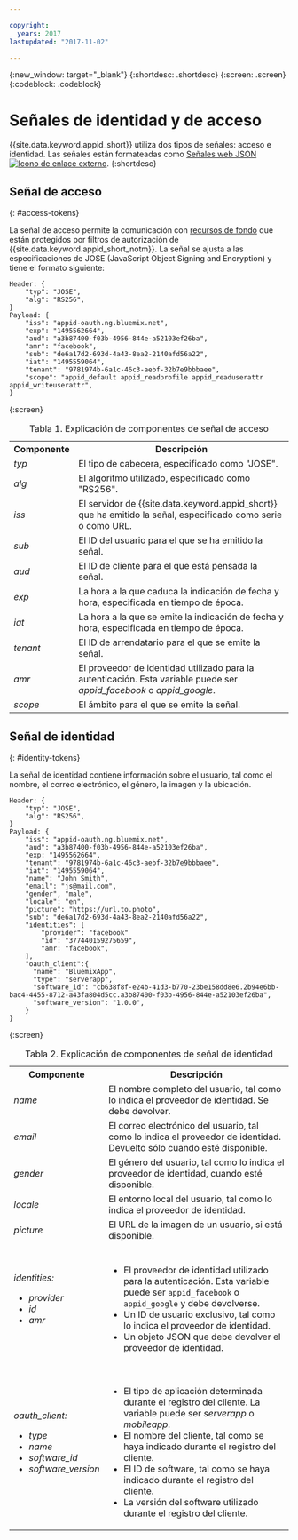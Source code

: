```yaml
---

copyright:
  years: 2017
lastupdated: "2017-11-02"

---
```


{:new_window: target="_blank"}
{:shortdesc: .shortdesc}
{:screen: .screen}
{:codeblock: .codeblock}

# Señales de identidad y de acceso

{{site.data.keyword.appid_short}} utiliza dos tipos de señales: acceso e identidad. Las señales están formateadas como <a href="https://jwt.io/introduction/" target="_blank">Señales web JSON <img src="../../icons/launch-glyph.svg" alt="Icono de enlace externo"></a>.
{:shortdesc}


## Señal de acceso
{: #access-tokens}

La señal de acceso permite la comunicación con [recursos de fondo](/docs/services/appid/protecting-resources.html) que están protegidos por filtros de autorización de {{site.data.keyword.appid_short_notm}}. La señal se ajusta a las especificaciones de JOSE (JavaScript Object Signing and Encryption) y tiene el formato siguiente:

```
Header: {
    "typ": "JOSE",
    "alg": "RS256",
}
Payload: {
    "iss": "appid-oauth.ng.bluemix.net",
    "exp": "1495562664",
    "aud": "a3b87400-f03b-4956-844e-a52103ef26ba",
    "amr": "facebook",
    "sub": "de6a17d2-693d-4a43-8ea2-2140afd56a22",
    "iat": "1495559064",
    "tenant": "9781974b-6a1c-46c3-aebf-32b7e9bbbaee",
    "scope": "appid_default appid_readprofile appid_readuserattr appid_writeuserattr",
}
```
{:screen}

<table>
<caption> Tabla 1. Explicación de componentes de señal de acceso </caption>
  <tr>
    <th> Componente </th>
    <th> Descripción </th>
  </tr>
  <tr>
    <td> <i> typ </i> </td>
    <td> El tipo de cabecera, especificado como "JOSE". </td>
  </tr>
  <tr>
    <td> <i> alg </i> </td>
    <td> El algoritmo utilizado, especificado como "RS256". </td>
  </tr>
  <tr>
    <td> <i> iss </i> </td>
    <td> El servidor de {{site.data.keyword.appid_short}} que ha emitido la señal, especificado como serie o como URL. </td>
  </tr>
  <tr>
    <td> <i> sub </i> </td>
    <td> El ID del usuario para el que se ha emitido la señal. </td>
  </tr>
  <tr>
    <td> <i> aud </i> </td>
    <td> El ID de cliente para el que está pensada la señal. </td>
  </tr>
  <tr>
    <td> <i> exp </i> </td>
    <td> La hora a la que caduca la indicación de fecha y hora, especificada en tiempo de época. </td>
  </tr>
  <tr>
    <td> <i> iat </i> </td>
    <td> La hora a la que se emite la indicación de fecha y hora, especificada en tiempo de época. </td>
  </tr>
  <tr>
    <td> <i> tenant </i> </td>
    <td> El ID de arrendatario para el que se emite la señal. </td>
  </tr>
  <tr>
    <td> <i> amr </i> </td>
    <td> El proveedor de identidad utilizado para la autenticación. Esta variable puede ser <i>appid_facebook</i> o <i>appid_google</i>. </td>
  </tr>
  <tr>
    <td> <i> scope </i> </td>
    <td> El ámbito para el que se emite la señal. </td>
  </tr>
</table>


## Señal de identidad
{: #identity-tokens}

La señal de identidad contiene información sobre el usuario, tal como el nombre, el correo electrónico, el género, la imagen y la ubicación.

```
Header: {
    "typ": "JOSE",
    "alg": "RS256",
}
Payload: {
    "iss": "appid-oauth.ng.bluemix.net",
    "aud": "a3b87400-f03b-4956-844e-a52103ef26ba",
    "exp: "1495562664",
    "tenant": "9781974b-6a1c-46c3-aebf-32b7e9bbbaee",
    "iat": "1495559064",
    "name": "John Smith",
    "email": "js@mail.com",
    "gender", "male",
    "locale": "en",
    "picture": "https://url.to.photo",
    "sub": "de6a17d2-693d-4a43-8ea2-2140afd56a22",
    "identities": [
        "provider": "facebook"
        "id": "377440159275659",
        "amr: "facebook",
    ],
    "oauth_client":{
      "name": "BluemixApp",
      "type": "serverapp",
      "software_id": "cb638f8f-e24b-41d3-b770-23be158dd8e6.2b94e6bb-bac4-4455-8712-a43fa804d5cc.a3b87400-f03b-4956-844e-a52103ef26ba",
      "software_version": "1.0.0",
    }
}
```
{:screen}


<table>
<caption> Tabla 2. Explicación de componentes de señal de identidad </caption>
  <tr>
    <th> Componente </th>
    <th> Descripción </th>
  </tr>
  <tr>
    <td> <i> name </i> </td>
    <td> El nombre completo del usuario, tal como lo indica el proveedor de identidad. Se debe devolver. </td>
  </tr>
  <tr>
    <td> <i> email </i> </td>
    <td> El correo electrónico del usuario, tal como lo indica el proveedor de identidad. Devuelto sólo cuando esté disponible. </td>
  </tr>
  <tr>
    <td> <i> gender </i> </td>
    <td> El género del usuario, tal como lo indica el proveedor de identidad, cuando esté disponible. </td>
  </tr>
  <tr>
    <td> <i> locale </i> </td>
    <td> El entorno local del usuario, tal como lo indica el proveedor de identidad. </td>
  </tr>
  <tr>
    <td> <i> picture </i> </td>
    <td> El URL de la imagen de un usuario, si está disponible. </td>
  </tr>
  <tr>
    <td> <i> identities: </br> <ul><li> provider <li> id <li> amr </ul></i></td>
    <td> </br><ul><li> El proveedor de identidad utilizado para la autenticación. Esta variable puede ser <code>appid_facebook</code> o <code>appid_google</code> y debe devolverse. </li><li> Un ID de usuario exclusivo, tal como lo indica el proveedor de identidad. </li><li> Un objeto JSON que debe devolver el proveedor de identidad. </li></ul></td>
  </tr>
  <tr>
    <td> <i> oauth_client: </br> <ul><li> type <li> name <li> software_id <li> software_version</ul></i> </td>
    <td> </br><ul><li> El tipo de aplicación determinada durante el registro del cliente. La variable puede ser <i>serverapp</i> o <i>mobileapp</i>. <li> El nombre del cliente, tal como se haya indicado durante el registro del cliente. <li> El ID de software, tal como se haya indicado durante el registro del cliente. <li> La versión del software utilizado durante el registro del cliente. </ul></td>
  </tr>
</table>

